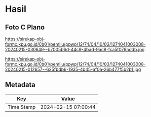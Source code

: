 # Hasil

## Foto C Plano

https://sirekap-obj-formc.kpu.go.id/0b01/pemilu/ppwp/12/74/04/10/03/1274041003008-20240215-030649--b7005b6d-44c9-4bad-9ac9-fca5f079addb.jpg

https://sirekap-obj-formc.kpu.go.id/0b01/pemilu/ppwp/12/74/04/10/03/1274041003008-20240215-012657--625fbdb6-1935-4b45-af0a-26b477f5b2b1.jpg


## Metadata

| Key        | Value               |
| ---------- | ------------------- |
| Time Stamp | 2024-02-15 07:00:44 |



